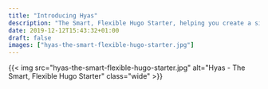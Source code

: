 ```yaml
---
title: "Introducing Hyas"
description: "The Smart, Flexible Hugo Starter, helping you create a site that is performant, accessible, and optimized for search engine results ranking."
date: 2019-12-12T15:43:32+01:00
draft: false
images: ["hyas-the-smart-flexible-hugo-starter.jpg"]
---
```


{{< img src="hyas-the-smart-flexible-hugo-starter.jpg" alt="Hyas - The Smart, Flexible Hugo Starter" class="wide" >}}
